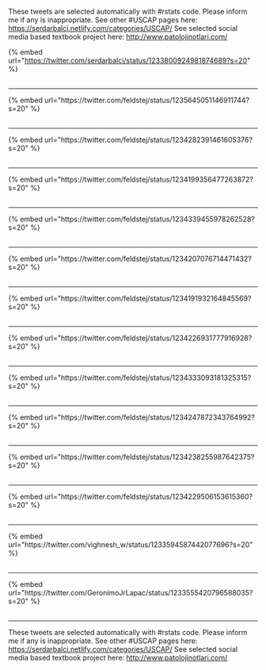

These tweets are selected automatically with #rstats code. Please inform me if any is inappropriate.
See other #USCAP pages here: https://serdarbalci.netlify.com/categories/USCAP/ 
See selected social media based textbook project here: http://www.patolojinotlari.com/

{% embed url="https://twitter.com/serdarbalci/status/1233800924981874689?s=20" %}<br>
<br>
<hr>
{% embed url="https://twitter.com/feldstej/status/1235645051146911744?s=20" %}<br>
<br>
<hr>
{% embed url="https://twitter.com/feldstej/status/1234282391461605376?s=20" %}<br>
<br>
<hr>
{% embed url="https://twitter.com/feldstej/status/1234199356477263872?s=20" %}<br>
<br>
<hr>
{% embed url="https://twitter.com/feldstej/status/1234339455978262528?s=20" %}<br>
<br>
<hr>
{% embed url="https://twitter.com/feldstej/status/1234207076714471432?s=20" %}<br>
<br>
<hr>
{% embed url="https://twitter.com/feldstej/status/1234191932164845569?s=20" %}<br>
<br>
<hr>
{% embed url="https://twitter.com/feldstej/status/1234226931777916928?s=20" %}<br>
<br>
<hr>
{% embed url="https://twitter.com/feldstej/status/1234333093181325315?s=20" %}<br>
<br>
<hr>
{% embed url="https://twitter.com/feldstej/status/1234247872343764992?s=20" %}<br>
<br>
<hr>
{% embed url="https://twitter.com/feldstej/status/1234238255987642375?s=20" %}<br>
<br>
<hr>
{% embed url="https://twitter.com/feldstej/status/1234229506153615360?s=20" %}<br>
<br>
<hr>
{% embed url="https://twitter.com/vighnesh_w/status/1233594587442077696?s=20" %}<br>
<br>
<hr>
{% embed url="https://twitter.com/GeronimoJrLapac/status/1233555420796588035?s=20" %}<br>
<br>
<hr>


These tweets are selected automatically with #rstats code. Please inform me if any is inappropriate.
See other #USCAP pages here: https://serdarbalci.netlify.com/categories/USCAP/ 
See selected social media based textbook project here: http://www.patolojinotlari.com/
